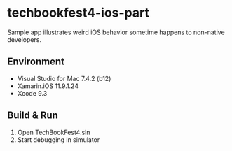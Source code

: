 # techbookfest4-ios-part
Sample app illustrates weird iOS behavior sometime happens to non-native developers.

## Environment

- Visual Studio for Mac 7.4.2 (b12)
- Xamarin.iOS 11.9.1.24
- Xcode 9.3

## Build & Run

1. Open TechBookFest4.sln
2. Start debugging in simulator
